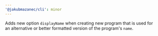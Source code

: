 ```yaml
---
'@jakubmazanec/cli': minor
---
```


Adds new option `displayName` when creating new program that is used for an alternative or better
formatted version of the program's `name`.
